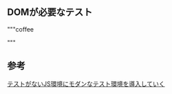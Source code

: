 

## DOMが必要なテスト
"""coffee

"""

## 参考
[テストがないJS環境にモダンなテスト環境を導入していく](http://qiita.com/mizchi/items/bdf84f0b1c11c2870290)
